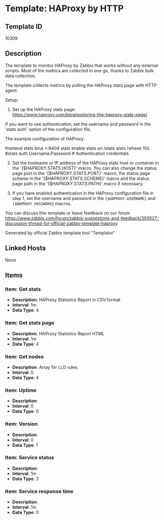 # Template: HAProxy by HTTP

## Template ID
10309

## Description
The template to monitor HAProxy by Zabbix that works without any external scripts.
Most of the metrics are collected in one go, thanks to Zabbix bulk data collection.

The template collects metrics by polling the HAProxy stats page with HTTP agent.

Setup:

1. Set up the HAProxy stats page:
https://www.haproxy.com/blog/exploring-the-haproxy-stats-page/

If you want to use authentication, set the username and password in the 'stats auth' option of the configuration file.

The example configuration of HAProxy:

frontend stats
    bind *:8404
    stats enable
    stats uri /stats
    stats refresh 10s
    #stats auth Username:Password  # Authentication credentials

2. Set the hostname or IP address of the HAProxy stats host or container in the '{$HAPROXY.STATS.HOST}' macro. You can also change the status page port in the '{$HAPROXY.STATS.PORT}' macro, the status page scheme in the '{$HAPROXY.STATS.SCHEME}' macro and the status page path in the '{$HAPROXY.STATS.PATH}' macro if necessary.

3. If you have enabled authentication in the HAProxy configuration file in step 1, set the username and password in the `{$HAPROXY.USERNAME}` and `{$HAPROXY.PASSWORD}` macros.

You can discuss this template or leave feedback on our forum https://www.zabbix.com/forum/zabbix-suggestions-and-feedback/393527-discussion-thread-for-official-zabbix-template-haproxy

Generated by official Zabbix template tool "Templator"

## Linked Hosts
None

## Items

### Item: Get stats
- **Description**: HAProxy Statistics Report in CSV format
- **Interval**: 1m
- **Data Type**: 4

### Item: Get stats page
- **Description**: HAProxy Statistics Report HTML
- **Interval**: 1m
- **Data Type**: 4

### Item: Get nodes
- **Description**: Array for LLD rules.
- **Interval**: 0
- **Data Type**: 4

### Item: Uptime
- **Description**: 
- **Interval**: 0
- **Data Type**: 0

### Item: Version
- **Description**: 
- **Interval**: 0
- **Data Type**: 1

### Item: Service status
- **Description**: 
- **Interval**: 1m
- **Data Type**: 3

### Item: Service response time
- **Description**: 
- **Interval**: 1m
- **Data Type**: 0

